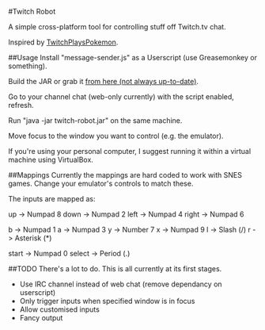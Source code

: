 #Twitch Robot

A simple cross-platform tool for controlling stuff off Twitch.tv chat.

Inspired by [TwitchPlaysPokemon](http://www.twitch.tv/twitchplayspokemon).

##Usage
Install "message-sender.js" as a Userscript (use Greasemonkey or something).

Build the JAR or grab it [from here (not always up-to-date)](https://www.dropbox.com/sh/m4ggpmfokvkdkkt/yAQN1-L-eC/Twitch%20Robot).

Go to your channel chat (web-only currently) with the script enabled, refresh.

Run "java -jar twitch-robot.jar" on the same machine.

Move focus to the window you want to control (e.g. the emulator).

If you're using your personal computer, I suggest running it within a virtual machine using VirtualBox.

##Mappings
Currently the mappings are hard coded to work with SNES games. Change your emulator's controls to match these.

The inputs are mapped as:

up    -> Numpad 8
down  -> Numpad 2
left  -> Numpad 4
right -> Numpad 6

b -> Numpad 1
a -> Numpad 3
y -> Number 7
x -> Numpad 9
l -> Slash (/)
r -> Asterisk (*)

start  -> Numpad 0
select -> Period (.)


##TODO
There's a lot to do. This is all currently at its first stages.

* Use IRC channel instead of web chat (remove dependancy on userscript)
* Only trigger inputs when specified window is in focus
* Allow customised inputs
* Fancy output
